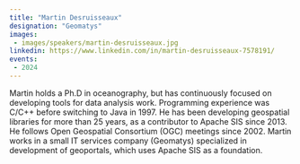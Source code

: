 ```yaml
---
title: "Martin Desruisseaux"
designation: "Geomatys"
images:
 - images/speakers/martin-desruisseaux.jpg
linkedin: https://www.linkedin.com/in/martin-desruisseaux-7578191/
events:
 - 2024
---
```


Martin holds a Ph.D in oceanography, but has continuously focused on developing tools for data analysis work. Programming experience was C/C++ before switching to Java in 1997. He has been developing geospatial libraries for more than 25 years, as a contributor to Apache SIS since 2013. He follows Open Geospatial Consortium (OGC) meetings since 2002. Martin works in a small IT services company (Geomatys) specialized in development of geoportals, which uses Apache SIS as a foundation.